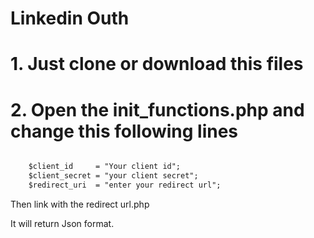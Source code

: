 # Linkedin Outh
# 1. Just clone or download this files
# 2.    Open the init_functions.php and change this following lines
```markdown

    $client_id     = "Your client id";
    $client_secret = "your client secret";
    $redirect_uri  = "enter your redirect url";
```
Then link with the redirect url.php 

It will return Json format.
